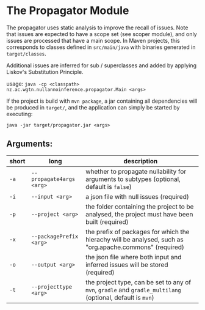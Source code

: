 # The Propagator Module

The propagator uses static analysis to improve the recall of issues. Note that issues are expected to have a scope set (see scoper module), and only issues are processed 
that have a main scope. In Maven projects, this corresponds to classes defined in `src/main/java` with binaries
generated in `target/classes`. 

Additional issues are inferred for sub / superclasses and added by applying Liskov's Substitution Principle. 

usage: `java -cp <classpath> nz.ac.wgtn.nullannoinference.propagator.Main <args>`

If the project is build with `mvn package`, a jar containing all dependencies will be produced in `target/`, and the application can simply be started by executing:

`java -jar target/propagator.jar <args>`

## Arguments: 

| short | long                     | description                                                                                                                 | 
|-----------|--------------------------|-----------------------------------------------------------------------------------------------------------------------------|
| `-a`      | `--propagate4args <arg>` | whether to propagate nullability for arguments to subtypes (optional, default is `false`)                                   |
| `-i`      | `--input <arg>`          | a json file with null issues (required)                                                                                     |
| `-p`      | `--project <arg>`        | the folder containing the project to be analysed, the project must have been built (required)           |
| `-x`      | `--packagePrefix <arg>`  | the prefix of packages for which the hierachy will be analysed, such as "org.apache.commons" (required)                     |
| `-o`      | `--output <arg>`         | the json file where both input and inferred issues will be stored (required)                                                |
| `-t`  | `--projecttype <arg>`    | the project type, can be set to any of `mvn`, `gradle` and `gradle_multilang` (optional, default is `mvn`) |







